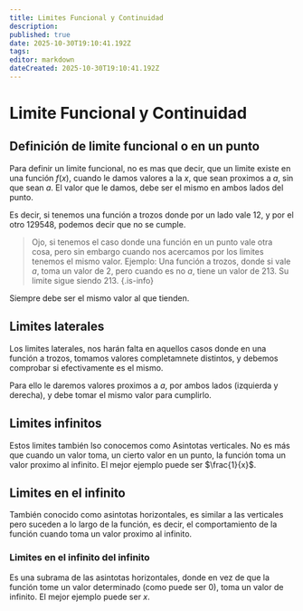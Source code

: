 ```yaml
---
title: Limites Funcional y Continuidad
description: 
published: true
date: 2025-10-30T19:10:41.192Z
tags: 
editor: markdown
dateCreated: 2025-10-30T19:10:41.192Z
---
```


# Limite Funcional y Continuidad
## Definición de limite funcional o en un punto

Para definir un limite funcional, no es mas que decir, que un limite existe en una función $f(x)$, cuando le damos valores a la $x$, que sean proximos a $a$, sin que sean $a$. El valor que le damos, debe ser el mismo en ambos lados del punto. 

Es decir, si tenemos una función a trozos donde por un lado vale 12, y por el otro 129548, podemos decir que no se cumple.

> Ojo, si tenemos el caso donde una función en un punto vale otra cosa, pero sin embargo cuando nos acercamos por los limites tenemos el mismo valor. Ejemplo: Una función a trozos, donde si vale $a$, toma un valor de $2$, pero cuando es no $a$, tiene un valor de $213$. Su limite sigue siendo $213$.
{.is-info}


Siempre debe ser el mismo valor al que tienden.

## Limites laterales
Los limites laterales, nos harán falta en aquellos casos donde en una función a trozos, tomamos valores completamnete distintos, y debemos comprobar si efectivamente es el mismo.

Para ello le daremos valores proximos a $a$, por ambos lados (izquierda y derecha), y debe tomar el mismo valor para cumplirlo.
## Limites infinitos
Estos limites también lso conocemos como Asintotas verticales. No es más que cuando un valor toma, un cierto valor en un punto, la función toma un valor proximo al infinito. El mejor ejemplo puede ser $\frac{1}{x}$.

## Limites en el infinito
También conocido como asintotas horizontales, es similar a las verticales pero suceden a lo largo de la función, es decir, el comportamiento de la función cuando toma un valor proximo al infinito.

### Limites en el infinito del infinito
Es una subrama de las asintotas horizontales, donde en vez de que la función tome un valor determinado (como puede ser 0), toma un valor de infinito. El mejor ejemplo puede ser $x$.
